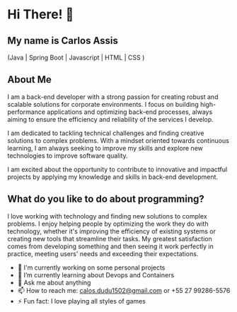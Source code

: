 # **Hi There!** 👋

## My name is Carlos Assis
(Java | Spring Boot | Javascript | HTML | CSS ) 

## **About Me**

I am a back-end developer with a strong passion for creating robust and scalable solutions for corporate environments. I focus on building high-performance applications and optimizing back-end processes, always aiming to ensure the efficiency and reliability of the services I develop.

I am dedicated to tackling technical challenges and finding creative solutions to complex problems. With a mindset oriented towards continuous learning, I am always seeking to improve my skills and explore new technologies to improve software quality.

I am excited about the opportunity to contribute to innovative and impactful projects by applying my knowledge and skills in back-end development.

## **What do you like to do about programming?**

I love working with technology and finding new solutions to complex problems. I enjoy helping people by optimizing the work they do with technology, whether it's improving the efficiency of existing systems or creating new tools that streamline their tasks. My greatest satisfaction comes from developing something and then seeing it work perfectly in practice, meeting users' needs and exceeding their expectations.


- 🔭 I'm currently working on some personal projects
- 🌱 I’m currently learning about Devops and Containers 
- 💬 Ask me about anything
- 📫 How to reach me: calos.dudu1502@gmail.com or +55 27 99286-5576
- ⚡ Fun fact: I love playing all styles of games
